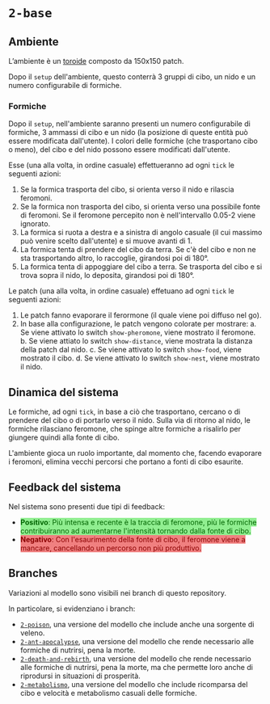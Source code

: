 # `2-base`

## Ambiente

L’ambiente è un [toroide](https://it.wikipedia.org/wiki/Toro_(geometria)) composto da 150x150 patch.

Dopo il `setup` dell'ambiente, questo conterrà 3 gruppi di cibo, un nido e un numero configurabile di formiche.

### Formiche

Dopo il `setup`, nell'ambiente saranno presenti un numero configurabile di formiche, 3 ammassi di cibo e un nido (la posizione di queste entità può essere modificata dall'utente). I colori delle formiche (che trasportano cibo o meno), del cibo e del nido possono essere modificati dall'utente.

Esse (una alla volta, in ordine casuale) effettueranno ad ogni `tick` le seguenti azioni: 

1. Se la formica trasporta del cibo, si orienta verso il nido e rilascia feromoni.
2. Se la formica non trasporta del cibo, si orienta verso una possibile fonte di feromoni. Se il feromone percepito non è nell'intervallo 0.05-2 viene ignorato.
3. La formica si ruota a destra e a sinistra di angolo casuale (il cui massimo può venire scelto dall'utente) e si muove avanti di 1.
4. La formica tenta di prendere del cibo da terra. Se c'è del cibo e non ne sta trasportando altro, lo raccoglie, girandosi poi di 180°.
5. La formica tenta di appoggiare del cibo a terra. Se trasporta del cibo e si trova sopra il nido, lo deposita, girandosi poi di 180°.  

Le patch (una alla volta, in ordine casuale) effetuano ad ogni `tick` le seguenti azioni:

1. Le patch fanno evaporare il ferormone (il quale viene poi diffuso nel go).
2. In base alla configurazione, le patch vengono colorate per mostrare:
    a. Se viene attivato lo switch `show-pheromone`, viene mostrato il feromone.
    b. Se viene attiato lo switch `show-distance`, viene mostrata la distanza della patch dal nido.
    c. Se viene attivato lo switch `show-food`, viene mostrato il cibo.
    d. Se viene attivato lo switch `show-nest`, viene mostrato il nido.


## Dinamica del sistema

Le formiche, ad ogni `tick`, in base a ciò che trasportano, cercano o di prendere del cibo o di portarlo verso il nido. Sulla via di ritorno al nido, le formiche rilasciano feromone, che spinge altre formiche a risalirlo per giungere quindi alla fonte di cibo.

L'ambiente gioca un ruolo importante, dal momento che, facendo evaporare i feromoni, elimina vecchi percorsi che portano a fonti di cibo esaurite.

## Feedback del sistema

Nel sistema sono presenti due tipi di feedback:
- <span style="background-color: lightgreen; color: darkgreen;">**Positivo**: Più intensa e recente è la traccia di feromone, più le formiche contribuiranno ad aumentarne l'intensità tornando dalla fonte di cibo.</span>
- <span style="background-color: lightcoral; color: darkred;">**Negativo**: Con l'esaurimento della fonte di cibo, il feromone viene a mancare, cancellando un percorso non più produttivo.</span>

## Branches

Variazioni al modello sono visibili nei branch di questo repository.

In particolare, si evidenziano i branch:

- [`2-poison`](https://github.com/Steffo99/turtle007/tree/2-poison), una versione del modello che include anche una sorgente di veleno.
- [`2-ant-apocalypse`](https://github.com/Steffo99/turtle007/tree/2-ant-apocalypse), una versione del modello che rende necessario alle formiche di nutrirsi, pena la morte.
- [`2-death-and-rebirth`](https://github.com/Steffo99/turtle007/tree/2-death-and-rebirth), una versione del modello che rende necessario alle formiche di nutrirsi, pena la morte, ma che permette loro anche di riprodursi in situazioni di prosperità.
- [`2-metabolismo`](https://github.com/Steffo99/turtle007/tree/2-metabolismo), una versione del modello che include ricomparsa del cibo e velocità e metabolismo casuali delle formiche.
